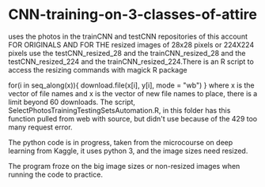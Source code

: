 # CNN-training-on-3-classes-of-attire
uses the photos in the trainCNN and testCNN repositories of this account FOR ORIGINALS
AND FOR THE resized images of 28x28 pixels or 224X224 pixels use the testCNN_resized_28 and the trainCNN_resized_28
and the testCNN_resized_224 and the trainCNN_resized_224.There is an R script to access the resizing commands with magick R package 


for(i in seq_along(x)){
    download.file(x[i], y[i], mode = "wb")
  }
where x is the vector of file names and x is the vector of new file names to place, there is a limit beyond 60 downloads. The script, SelectPhotosTrainingTestingSetsAutomation.R, in this folder has this function pulled from web with source, but didn't use because of the 429 too many request error.

The python code is in progress, taken from the microcourse on deep learning from Kaggle, it uses python 3, and the image sizes need resized. 

The program froze on the big image sizes or non-resized images when running the code to practice. 
